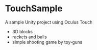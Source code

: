# TouchSample

A sample Unity project using Oculus Touch

- 3D blocks
- rackets and balls
- simple shooting game by toy-guns
